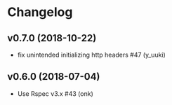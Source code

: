 # Changelog

## v0.7.0 (2018-10-22)

* fix unintended initializing http headers #47 (y_uuki)

## v0.6.0 (2018-07-04)

* Use Rspec v3.x #43 (onk)

